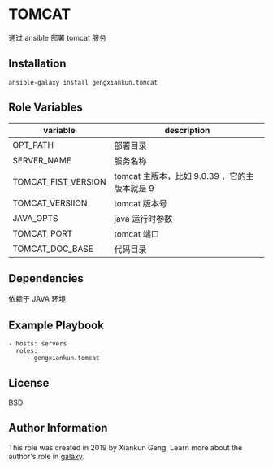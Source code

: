 TOMCAT
=========

通过 ansible 部署 tomcat 服务

Installation
------------

`ansible-galaxy install gengxiankun.tomcat`

Role Variables
--------------

variable | description
------------ | -------------
OPT_PATH | 部署目录
SERVER_NAME | 服务名称
TOMCAT_FIST_VERSION | tomcat 主版本，比如 9.0.39 ，它的主版本就是 9
TOMCAT_VERSIION | tomcat 版本号
JAVA_OPTS | java 运行时参数
TOMCAT_PORT | tomcat 端口
TOMCAT_DOC_BASE | 代码目录

Dependencies
------------

依赖于 JAVA 环境

Example Playbook
----------------

    - hosts: servers
      roles:
         - gengxiankun.tomcat

License
-------

BSD

Author Information
------------------

This role was created in 2019 by Xiankun Geng, Learn more about the author's role in [galaxy](https://galaxy.ansible.com/gengxiankun).
